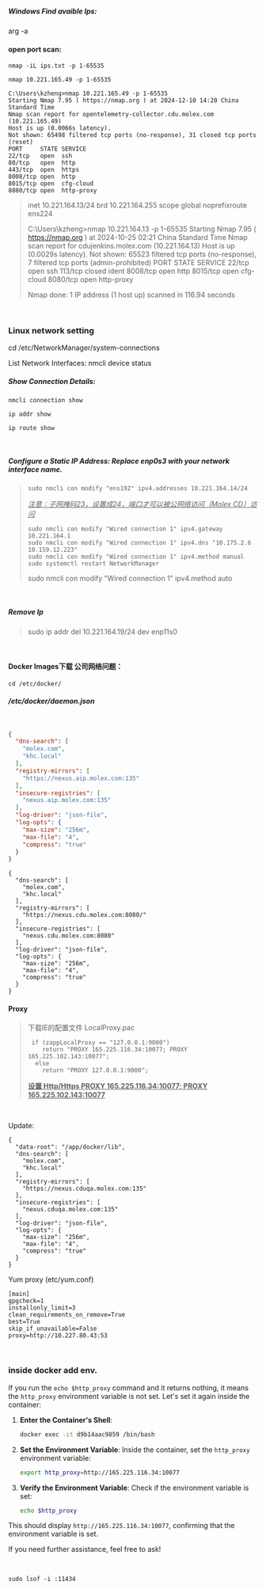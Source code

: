 ##### Windows Find avaible Ips:

arg -a

#### open port scan:

```
nmap -iL ips.txt -p 1-65535
```

```
nmap 10.221.165.49 -p 1-65535

C:\Users\kzheng>nmap 10.221.165.49 -p 1-65535
Starting Nmap 7.95 ( https://nmap.org ) at 2024-12-10 14:20 China Standard Time
Nmap scan report for opentelemetry-collector.cdu.molex.com (10.221.165.49)
Host is up (0.0066s latency).
Not shown: 65498 filtered tcp ports (no-response), 31 closed tcp ports (reset)
PORT     STATE SERVICE
22/tcp   open  ssh
80/tcp   open  http
443/tcp  open  https
8008/tcp open  http
8015/tcp open  cfg-cloud
8080/tcp open  http-proxy
```

> inet 10.221.164.13/24 brd 10.221.164.255 scope global noprefixroute ens224
> 
> C:\Users\kzheng>nmap 10.221.164.13 -p 1-65535
Starting Nmap 7.95 ( https://nmap.org ) at 2024-10-25 02:21 China Standard Time
Nmap scan report for cdujenkins.molex.com (10.221.164.13)
Host is up (0.0029s latency).
Not shown: 65523 filtered tcp ports (no-response), 7 filtered tcp ports (admin-prohibited)
PORT     STATE  SERVICE
22/tcp   open   ssh
113/tcp  closed ident
8008/tcp open   http
8015/tcp open   cfg-cloud
8080/tcp open   http-proxy
> 
> Nmap done: 1 IP address (1 host up) scanned in 116.94 seconds

<br/>

### Linux network setting

cd /etc/NetworkManager/system-connections

List Network Interfaces:
nmcli device status

##### Show Connection Details:

```
nmcli connection show
```

```
ip addr show
```

```
ip route show
```

<br/>

##### Configure a Static IP Address: Replace enp0s3 with your network interface name.

> ```
> sudo nmcli con modify "ens192" ipv4.addresses 10.221.164.14/24
> ```
> 
> *<u>注意：子网掩码23，设置成24，端口才可以被公网络访问（Molex CD）访问</u>*
> 
> ```
> sudo nmcli con modify "Wired connection 1" ipv4.gateway 10.221.164.1
> sudo nmcli con modify "Wired connection 1" ipv4.dns "10.175.2.6 10.159.12.223"
> sudo nmcli con modify "Wired connection 1" ipv4.method manual
> sudo systemctl restart NetworkManager
> ```
> 
> sudo nmcli con modify "Wired connection 1" ipv4.method auto

<br/>

##### Remove Ip

> sudo ip addr del 10.221.164.19/24 dev enp11s0

<br/>

#### Docker Images下载 公司网络问题：

```
cd /etc/docker/
```

##### /etc/docker/daemon.json

```json


{
  "dns-search": [
    "molex.com",
    "khc.local"
  ],
  "registry-mirrors": [
    "https://nexus.aip.molex.com:135"
  ],
  "insecure-registries": [
    "nexus.aip.molex.com:135"
  ],
  "log-driver": "json-file",
  "log-opts": {
    "max-size": "256m",
    "max-file": "4",
    "compress": "true"
  }
}
```

```
{
  "dns-search": [
    "molex.com",
    "khc.local"
  ],
  "registry-mirrors": [
    "https://nexus.cdu.molex.com:8080/"
  ],
  "insecure-registries": [
    "nexus.cdu.molex.com:8080"
  ],
  "log-driver": "json-file",
  "log-opts": {
    "max-size": "256m",
    "max-file": "4",
    "compress": "true"
  }
}

```

#### Proxy

> 下载IE的配置文件 LocalProxy.pac
> 
> ```
>  if (zappLocalProxy == "127.0.0.1:9000") 
>     return "PROXY 165.225.116.34:10077; PROXY 165.225.102.143:10077";
>   else 
>     return "PROXY 127.0.0.1:9000";
> ```
> 
> **<u>设置 Http/Https PROXY 165.225.116.34:10077; PROXY 165.225.102.143:10077</u>**

<br/>

Update:

```
{
  "data-root": "/app/docker/lib",
  "dns-search": [
    "molex.com",
    "khc.local"
  ],
  "registry-mirrors": [
    "https://nexus.cduqa.molex.com:135"
  ],
  "insecure-registries": [
    "nexus.cduqa.molex.com:135"
  ],
  "log-driver": "json-file",
  "log-opts": {
    "max-size": "256m",
    "max-file": "4",
    "compress": "true"
  }
}
```

Yum proxy (etc/yum.conf)

```
[main]
gpgcheck=1
installonly_limit=3
clean_requirements_on_remove=True
best=True
skip_if_unavailable=False
proxy=http://10.227.80.43:53
```

<br/>

### inside docker add env.

If you run the `echo $http_proxy` command and it returns nothing, it means the `http_proxy` environment variable is not set. Let's set it again inside the container:

1. **Enter the Container's Shell**:
   ```sh
   docker exec -it d9b14aac9859 /bin/bash
   ```
2. **Set the Environment Variable**:
Inside the container, set the `http_proxy` environment variable:
   ```sh
   export http_proxy=http://165.225.116.34:10077
   ```
3. **Verify the Environment Variable**:
Check if the environment variable is set:
   ```sh
   echo $http_proxy
   ```

This should display `http://165.225.116.34:10077`, confirming that the environment variable is set.

If you need further assistance, feel free to ask!

<br/>

```
sudo lsof -i :11434
```
